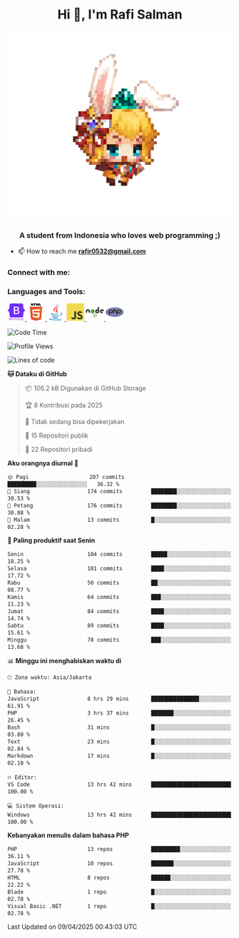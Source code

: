 <h1 align="center">Hi 👋, I'm Rafi Salman</h1>
<img src="img/lp.gif" /> 
<h3 align="center">A student from Indonesia who loves web programming ;)</h3>

- 📫 How to reach me **rafir0532@gmail.com**

<h3 align="left">Connect with me:</h3>
<p align="left">
</p>

<h3 align="left">Languages and Tools:</h3>
<p align="left"> <a href="https://getbootstrap.com" target="_blank" rel="noreferrer"> <img src="https://raw.githubusercontent.com/devicons/devicon/master/icons/bootstrap/bootstrap-plain-wordmark.svg" alt="bootstrap" width="40" height="40"/> </a> <a href="https://www.w3.org/html/" target="_blank" rel="noreferrer"> <img src="https://raw.githubusercontent.com/devicons/devicon/master/icons/html5/html5-original-wordmark.svg" alt="html5" width="40" height="40"/> </a> <a href="https://www.java.com" target="_blank" rel="noreferrer"> <img src="https://raw.githubusercontent.com/devicons/devicon/master/icons/java/java-original.svg" alt="java" width="40" height="40"/> </a> <a href="https://developer.mozilla.org/en-US/docs/Web/JavaScript" target="_blank" rel="noreferrer"> <img src="https://raw.githubusercontent.com/devicons/devicon/master/icons/javascript/javascript-original.svg" alt="javascript" width="40" height="40"/> </a> <a href="https://nodejs.org" target="_blank" rel="noreferrer"> <img src="https://raw.githubusercontent.com/devicons/devicon/master/icons/nodejs/nodejs-original-wordmark.svg" alt="nodejs" width="40" height="40"/> </a> <a href="https://www.php.net" target="_blank" rel="noreferrer"> <img src="https://raw.githubusercontent.com/devicons/devicon/master/icons/php/php-original.svg" alt="php" width="40" height="40"/> </a> </p>

<!--START_SECTION:waka-->
![Code Time](http://img.shields.io/badge/Code%20Time-369%20hrs%2044%20mins-blue)

![Profile Views](http://img.shields.io/badge/Profil%20dilihat-1-blue)

![Lines of code](https://img.shields.io/badge/Sejak%20Hello%20World%20aku%20telah%20menulis-1.8%20million%20baris%20kode-blue)

**🐱 Dataku di GitHub** 

> 📦 106.2 kB Digunakan di GitHub Storage 
 > 
> 🏆 8 Kontribusi pada 2025
 > 
> 🚫 Tidak sedang bisa dipekerjakan
 > 
> 📜 15 Repositori publik 
 > 
> 🔑 22 Repositori pribadi 
 > 
**Aku orangnya diurnal 🐤** 

```text
🌞 Pagi                   207 commits         █████████░░░░░░░░░░░░░░░░   36.32 % 
🌆 Siang                  174 commits         ████████░░░░░░░░░░░░░░░░░   30.53 % 
🌃 Petang                 176 commits         ████████░░░░░░░░░░░░░░░░░   30.88 % 
🌙 Malam                  13 commits          █░░░░░░░░░░░░░░░░░░░░░░░░   02.28 % 
```
📅 **Paling produktif saat Senin** 

```text
Senin                    104 commits         █████░░░░░░░░░░░░░░░░░░░░   18.25 % 
Selasa                   101 commits         ████░░░░░░░░░░░░░░░░░░░░░   17.72 % 
Rabu                     50 commits          ██░░░░░░░░░░░░░░░░░░░░░░░   08.77 % 
Kamis                    64 commits          ███░░░░░░░░░░░░░░░░░░░░░░   11.23 % 
Jumat                    84 commits          ████░░░░░░░░░░░░░░░░░░░░░   14.74 % 
Sabtu                    89 commits          ████░░░░░░░░░░░░░░░░░░░░░   15.61 % 
Minggu                   78 commits          ███░░░░░░░░░░░░░░░░░░░░░░   13.68 % 
```


📊 **Minggu ini menghabiskan waktu di** 

```text
🕑︎ Zona waktu: Asia/Jakarta

💬 Bahasa: 
JavaScript               8 hrs 29 mins       ███████████████░░░░░░░░░░   61.91 % 
PHP                      3 hrs 37 mins       ███████░░░░░░░░░░░░░░░░░░   26.45 % 
Bash                     31 mins             █░░░░░░░░░░░░░░░░░░░░░░░░   03.80 % 
Text                     23 mins             █░░░░░░░░░░░░░░░░░░░░░░░░   02.84 % 
Markdown                 17 mins             █░░░░░░░░░░░░░░░░░░░░░░░░   02.10 % 

🔥 Editor: 
VS Code                  13 hrs 42 mins      █████████████████████████   100.00 % 

💻 Sistem Operasi: 
Windows                  13 hrs 42 mins      █████████████████████████   100.00 % 
```

**Kebanyakan menulis dalam bahasa PHP** 

```text
PHP                      13 repos            █████████░░░░░░░░░░░░░░░░   36.11 % 
JavaScript               10 repos            ███████░░░░░░░░░░░░░░░░░░   27.78 % 
HTML                     8 repos             ██████░░░░░░░░░░░░░░░░░░░   22.22 % 
Blade                    1 repo              █░░░░░░░░░░░░░░░░░░░░░░░░   02.78 % 
Visual Basic .NET        1 repo              █░░░░░░░░░░░░░░░░░░░░░░░░   02.78 % 
```




 Last Updated on 09/04/2025 00:43:03 UTC
<!--END_SECTION:waka-->
